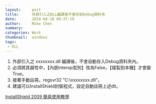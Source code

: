 ```yaml
---
layout:     post
title:      外部引入之DLL編譯後不會存到Debug資料夾
date:       2018-08-10 09:37:19
author:     Mike Chen
summary:    
categories: Work
thumbnail:  windows
tags:
 - DLL
---
```


1. 外部引入之 xxxxxxxx.dll 編譯後，不會自動存入Debug資料夾內。
2. 必須將其屬性中，【內嵌Interop型別】改為False，【複製到本機】才會變True。
3. 接著手動註冊，regsvr32 "C:\xxxxxxxx.dll"。
4. 建議可以InstallShield封裝程式，設定自動註冊上述dll。

[InstallShield 2009 簡易使用教學](http://blog.yam.com/terrytg259/article/28081300)